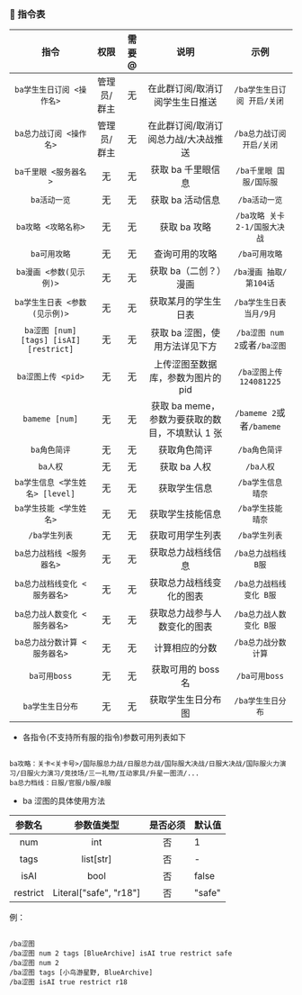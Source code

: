 ### 🤖 指令表


|                  指令                   |           权限            | 需要@ |                      说明                       |             示例             |
| :-------------------------------------: | :-----------------------: | :---: | :---------------------------------------------: | :--------------------------: |
|        `ba学生生日订阅 <操作名>`        | 管理员/群主 |  无   |         在此群订阅/取消订阅学生生日推送         | `/ba学生生日订阅 开启/关闭`  |
|         `ba总力战订阅 <操作名>`         | 管理员/群主 |  无   |      在此群订阅/取消订阅总力战/大决战推送       |  `/ba总力战订阅 开启/关闭`   |
|          `ba千里眼 <服务器名>`          |            无             |  无   |               获取 ba 千里眼信息                |   `/ba千里眼 国服/国际服`    |
|              `ba活动一览`               |            无             |  无   |                获取 ba 活动信息                 |        `/ba活动一览`         |
|           `ba攻略 <攻略名称>`           |            无             |  无   |                  获取 ba 攻略                   | `/ba攻略 关卡2-1/国服大决战` |
|              `ba可用攻略`               |            无             |  无   |                 查询可用的攻略                  |        `/ba可用攻略`         |
|         `ba漫画 <参数(见示例)>`         |            无             |  无   |              获取 ba（二创？）漫画              |    `/ba漫画 抽取/第104话`    |
|      `ba学生生日表 <参数(见示例)>`      |            无             |  无   |              获取某月的学生生日表               |   `/ba学生生日表 当月/9月`   |
| `ba涩图 [num] [tags] [isAI] [restrict]` |            无             |  无   |         获取 ba 涩图，使用方法详见下方          | `/ba涩图 num 2`或者`/ba涩图` |
|           `ba涩图上传 <pid>`            |            无             |  无   |       上传涩图至数据库，参数为图片的 pid        |   `/ba涩图上传 124081225`    |
|             `bameme [num]`              |            无             |  无   | 获取 ba meme，参数为要获取的数目，不填默认 1 张 |   `/bameme 2`或者`/bameme`   |
|              `ba角色简评`               |            无             |  无   |                  获取角色简评                   |        `/ba角色简评`         |
|                `ba人权`                 |            无             |  无   |                  获取 ba 人权                   |          `/ba人权`           |
|     `ba学生信息 <学生姓名> [level]`     |            无             |  无   |                  获取学生信息                   |      `/ba学生信息 晴奈`      |
|         `ba学生技能 <学生姓名>`         |            无             |  无   |                获取学生技能信息                 |      `/ba学生技能 晴奈`      |
|              `/ba学生列表`              |            无             |  无   |                获取可用学生列表                 |        `/ba学生列表`         |
|        `ba总力战档线 <服务器名>`        |            无             |  无   |               获取总力战档线信息                |     `/ba总力战档线 B服`      |
|      `ba总力战档线变化 <服务器名>`      |            无             |  无   |            获取总力战档线变化的图表             |   `/ba总力战档线变化 B服`    |
|      `ba总力战人数变化 <服务器名>`      |            无             |  无   |          获取总力战参与人数变化的图表           |   `/ba总力战人数变化 B服`    |
|      `ba总力战分数计算 <服务器名>`      |            无             |  无   |                 计算相应的分数                  |     `/ba总力战分数计算`      |
|              `ba可用boss`               |            无             |  无   |               获取可用的 boss 名                |        `/ba可用boss`         |
|            `ba学生生日分布`             |            无             |  无   |               获取学生生日分布图                |      `/ba学生生日分布`       |

- 各指令(不支持所有服的指令)参数可用列表如下

```

ba攻略：关卡<关卡号>/国际服总力战/日服总力战/国际服大决战/日服大决战/国际服火力演习/日服火力演习/竞技场/三一礼物/互动家具/升星一图流/...
ba总力档线：日服/官服/b服/B服

```

- ba 涩图的具体使用方法

|  参数名  |       参数值类型       | 是否必须 | 默认值 |
| :------: | :--------------------: | :------: | :----- |
|   num    |          int           |    否    | 1      |
|   tags   |       list[str]        |    否    | -      |
|   isAI   |          bool          |    否    | false  |
| restrict | Literal["safe", "r18"] |    否    | "safe" |

例：

```

/ba涩图
/ba涩图 num 2 tags [BlueArchive] isAI true restrict safe
/ba涩图 num 2
/ba涩图 tags [小鸟游星野, BlueArchive]
/ba涩图 isAI true restrict r18

```